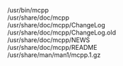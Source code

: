 /usr/bin/mcpp  
/usr/share/doc/mcpp  
/usr/share/doc/mcpp/ChangeLog  
/usr/share/doc/mcpp/ChangeLog.old  
/usr/share/doc/mcpp/NEWS  
/usr/share/doc/mcpp/README  
/usr/share/man/man1/mcpp.1.gz  
